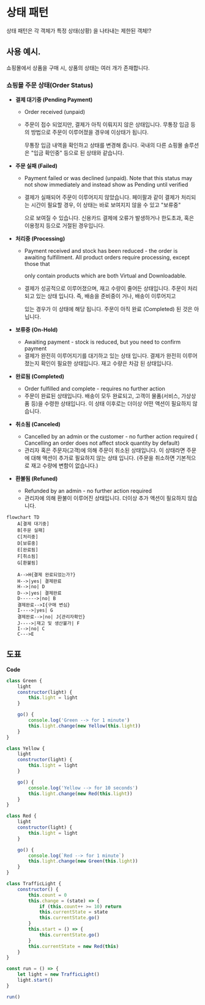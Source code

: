# 상태 패턴

상태 패턴은 각 객체가 특정 상태(상황) 을 나타내는 제한된 객체!?



## 사용 예시.



쇼핑몰에서 상품을 구매 시, 상품의 상태는 여러 개가 존재합니다.



### 쇼핑몰 주문 상태(Order Status)



- **결제 대기중 (Pending Payment)**

  - Order received (unpaid)

  - 주문이 접수 되었지만, 결제가 아직 이뤄지지 않은 상태입니다. 무통장 입금 등의 방법으로 주문이 이루어졌을 경우에 이상태가 됩니다.

    무통장 입금 내역을 확인하고 상태를 변경해 줍니다. 국내의 다른 쇼핑몰 솔루션은 "입금 확인중" 등으로 된  상태와 같습니다.

    

- **주문 실패 (Failed)**

  - Payment failed or was declined (unpaid). Note that this status may not show immediately and instead show as Pending until verified 

  - 결제가 실패되어 주문이 이루어지지 않았습니다. 페이팔과 같이 결제가 처리되는 시간이 필요할 경우, 이 상태는 바로 보여지지 않을 수 있고 "보류중"

    으로 보여질 수 있습니다. 신용카드 결제에 오류가 발생하거나 한도초과, 혹은 이용정지 등으로 거절된 경우입니다.

    

- **처리중 (Processing)**

  - Payment received and stock has been reduced - the order is awaiting fulfillment. All product orders require processing, except those that

    only contain products which are both Virtual and Downloadable.

  - 결제가 성공적으로 이루어졌으며, 재고 수량이 줄어든 상태입니다. 주문이 처리되고 있는 상태 입니다. 즉, 배송을 준비중이 거나, 배송이 이루어지고

    있는 경우가 이 상태에 해당 됩니다. 주문이 아직 완료 (Completed) 된 것은 아닙니다.

    

- **보류중 (On-Hold)**
  - Awaiting payment - stock is reduced, but you need to confirm payment
  - 결제가 완전히 이루어지기를 대기하고 있는 상태 입니다. 결제가 완전히 이루어졌는지 확인이 필요한 상태입니다. 재고 수량은 차감 된 상태입니다.
- **완료됨 (Completed)**
  - Order fulfilled and complete - requires no further action 
  - 주문이 완료된 상태입니다. 배송이 모두 완료되고, 고객이 물품(서비스, 가상상품 등)을 수령한 상태입니다. 이 상태 이후로는 더이상 어떤 액션이 필요하지 않습니다.
- **취소됨 (Canceled)**
  - Cancelled by an admin or the customer - no further action required ( Cancelling an order does not affect stock quantity by default)
  - 관리자 혹은 주문자(고객)에 의해 주문이 취소된 상태입니다. 이 상태라면 주문에 대해 액션이 추가로 필요하지 않는 상태 입니다. (주문을 취소하면 기본적으로 재고 수량에 변함이 없습니다.)
- **환불됨  (Refuned)**
  - Refunded by an admin - no further action required
  - 관리자에 의해 환불이 이루어진 상태입니다. 더이상 추가 액션이 필요하지 않습니다.



```mermaid
flowchart TD
	A[결제 대기중]
	B[주문 실패]
	C[처리중]
	D[보류중]
	E[완료됨]
	F[취소됨]
	G[환불됨]
	
	A-->H{결제 완료되었는가?}
	H-->|yes| 결제완료
	H-->|no| D
	D-->|yes| 결제완료
	D------>|no| B
	결제완료-->I{구매 변심}
	I---->|yes| G
	결제완료-->|no| J{관리자확인}
	J---->|재고 및 생산불가| F
	I-->|no| C
	C--->E
```





## 도표

**Code**

```js
class Green {
    light
    constructor(light) {
        this.light = light
    }

    go() {
        console.log('Green --> for 1 minute')
        this.light.change(new Yellow(this.light))
    }
}

class Yellow {
    light
    constructor(light) {
        this.light = light
    }

    go() {
        console.log('Yellow --> for 10 seconds')
        this.light.change(new Red(this.light))
    }
}

class Red {
    light
    constructor(light) {
        this.light = light
    }

    go() {
        console.log(`Red --> for 1 minute`)
        this.light.change(new Green(this.light))
    }
}

class TrafficLight {
    constructor() {
        this.count = 0
        this.change = (state) => {
            if (this.count++ >= 10) return
            this.currentState = state
            this.currentState.go()
        }
        this.start = () => {
            this.currentState.go()
        }
        this.currentState = new Red(this)
    }
}

const run = () => {
    let light = new TrafficLight()
    light.start()
}

run()
```
